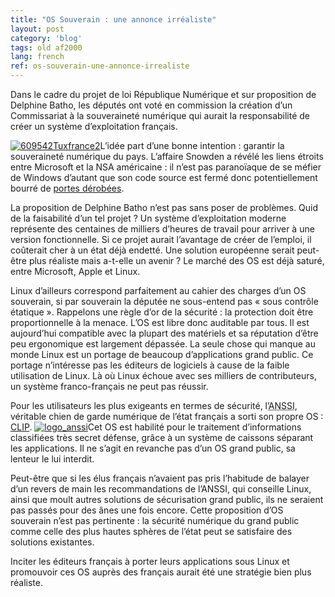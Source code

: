```yaml
---
title: "OS Souverain : une annonce irréaliste"
layout: post
category: 'blog'
tags: old af2000
lang: french
ref: os-souverain-une-annonce-irrealiste
---
```


Dans le cadre du projet de loi République Numérique et sur proposition de Delphine Batho, les députés ont voté en commission la création d’un Commissariat à la souveraineté numérique qui aurait la responsabilité de créer un système d’exploitation français.

[![609542Tuxfrance2](http://blog.enzosandre.fr/wp-content/uploads/2016/01/609542Tuxfrance2.png)](http://blog.enzosandre.fr/wp-content/uploads/2016/01/609542Tuxfrance2.png)L’idée part d’une bonne intention : garantir la souveraineté numérique du pays. L’affaire Snowden a révélé les liens étroits entre Microsoft et la NSA américaine : il n’est pas paranoïaque de se méfier de Windows d’autant que son code source est fermé donc potentiellement bourré de [portes dérobées](http://www.enzosandre.fr/2015/03/12/faille-ou-porte-derobee-une-confusion-bien-commode/).

La proposition de Delphine Batho n’est pas sans poser de problèmes. Quid de la faisabilité d’un tel projet ? Un système d’exploitation moderne représente des centaines de milliers d’heures de travail pour arriver à une version fonctionnelle. Si ce projet aurait l’avantage de créer de l’emploi, il coûterait cher à un état déjà endetté. Une solution européenne serait peut-être plus réaliste mais a-t-elle un avenir ? Le marché des OS est déjà saturé, entre Microsoft, Apple et Linux.

Linux d’ailleurs correspond parfaitement au cahier des charges d’un OS souverain, si par souverain la députée ne sous-entend pas « sous contrôle étatique ». Rappelons une règle d’or de la sécurité : la protection doit être proportionnelle à la menace. L’OS est libre donc auditable par tous. Il est aujourd’hui compatible avec la plupart des matériels et sa réputation d’être peu ergonomique est largement dépassée. La seule chose qui manque au monde Linux est un portage de beaucoup d’applications grand public. Ce portage n’intéresse pas les éditeurs de logiciels à cause de la faible utilisation de Linux. Là où Linux échoue avec ses milliers de contributeurs, un système franco-français ne peut pas réussir.

Pour les utilisateurs les plus exigeants en termes de sécurité, l’<abbr title="Agence Nationale pour la Sécurité des Systèmes d’Information">ANSSI</abbr>, véritable chien de garde numérique de l’état français a sorti son propre OS : [CLIP](http://www.ssi.gouv.fr/administration/services-securises/clip/). [![logo_anssi](http://blog.enzosandre.fr/wp-content/uploads/2016/01/logo_anssi.png)](http://blog.enzosandre.fr/wp-content/uploads/2016/01/logo_anssi.png)Cet OS est habilité pour le traitement d’informations classifiées très secret défense, grâce à un système de caissons séparant les applications. Il ne s’agit en revanche pas d’un OS grand public, sa lenteur le lui interdit.

Peut-être que si les élus français n’avaient pas pris l’habitude de balayer d’un revers de main les recommandations de l’ANSSI, qui conseille Linux, ainsi que moult autres solutions de sécurisation grand public, ils ne seraient pas passés pour des ânes une fois encore. Cette proposition d’OS souverain n’est pas pertinente : la sécurité numérique du grand public comme celle des plus hautes sphères de l’état peut se satisfaire des solutions existantes.

Inciter les éditeurs français à porter leurs applications sous Linux et promouvoir ces OS auprès des français aurait été une stratégie bien plus réaliste.